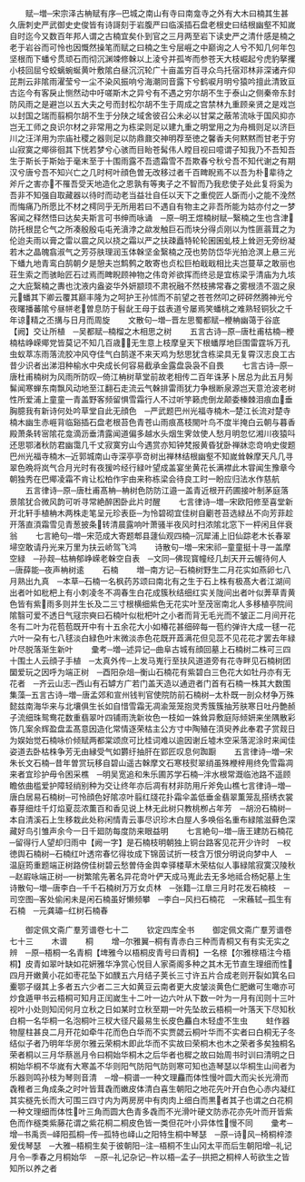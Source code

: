 <!-- { "loadSidebar": true } -->
　　赋─増─宋宗泽古柟赋有序─巴城之南山有寺曰南龛寺之外有大木曰楠其生甚久唐刺史严武御史史俊皆有诗謌刻于岩腹严曰临溪插石盘老根史曰结根幽壑不知嵗自时迄今又数百年邦人谓之古楠宜矣仆到官之三月两至岩下读史严之清什感是楠之老于岩谷而可怜也因慨然操笔而赋之曰楠之生兮层崕之中巅询之人兮不知几何年包坚根而下蟠兮贯顽石而彻沉渊竦修榦以上淩兮并孤岑而参苍天大枝崛起兮虎豹拏攫小枝回屈兮蛟螭蜿蜒黄叶敷隂白昼沉沉轮广十亩盖穷百寻众鸟托宿邓林非深诸卉仰芘荆云非隂雨濯莹兮一尘不染风振响兮海潮同音露下兮鹤唳月明兮猿吟擅此清致亘古迄今有客戾止恻然动中吁嗟斯木之异兮有不遇之穷尔胡不生于泰山之侧秦帝东封防风雨之是避岂以五大夫之号而封松尔胡不生于周成之宫禁林九重顾亲贤之是戏岂以封国之瑞而翦桐尔胡不生于分陕之域舍彼召公未必以甘棠之蔽芾流咏于国风抑亦岂无工师之良识尔材之非常用之为栋梁则足以建九重之明堂用之为舟楫则足以济巨川之汪洋用为宗庙社稷之器则足以防鼎鼐交神明荐至徳之馨香夫何黙黙而甘老于穷山寂寞之鄊徘徊其下恍若梦兮心骇而目眙苍髯伟人瞠目视曰噫谓子知我乃不吾知吾生于斯长于斯始于毫末至于十围雨露不吾遗霜雪不吾欺春兮秋兮吾不知代谢之有期汉兮唐兮吾不知兴亡之几时柯叶顔色曽无改移过者千百睥睨焉不以吾为朴辈待之斧斤之害亦不罹吾受天地造化之恩孰有等夷子之不智而乃我悲使子处此复将奚为吾非不知强自取藏器以待时而动老当益壮自任以天下之重傥匠人斲而小之能不浼然而悔痛乃所愿比不材之樗同乎无所用若曰不遇自有物主之非吾所能为姑亦付之一梦客闻之释然悟曰达矣夫斯言可书绅而咏诵　─原─明王煜楠树赋─繄楠之生也含津防托根昆仑气之所凑殷殷屯屯羌濆浡之歘发触巨石而块分得贞刚以为性匪蓊茸之为伦迨夫雨以膏之雷以震之风以挠之霜以严之扶疎矗特轮轮囷囷虬枝上耸迥无旁纷凝若木之晶魄翕淑气之芳芬肤理润玉体榦坚金繄楠之茂也势防岱华光拍沧溟上悬三光下蟠九地青鸾白鹄朝夕是憩夫岂鹪鹩之敢寄也贞松巨柏戢戢相比夫岂蔓草之敢丽也荘生索之而骇眙匠石过焉而睥睨顾神物之伟竒斧欲挥而终忌是宜栋梁乎清庙为九垓之大庇繄楠之夀也沈液内盎姿华外妍颛顼不肃祝融不然枝拂常春之雾根渍不涸之泉元蟠其下卿云覆其巅丰隆为之呵护王孙怵而不前望之苍苍然叩之砰砰然腾神光兮夜曙播蕃隂兮昼帡老曽息防于髫龀王母于兹表道兮屡焉笑蟠桃之难熟轻铜狄之千年谅精之丕搆与日月而周旋
　　文散句─増─晋左思蜀都赋─楩柟幽蔼于谷底【阙】交让所植　─吴都赋─楠榴之木相思之树
　　五言古诗─原─唐杜甫枯楠─楩楠枯峥嵘鄊党皆莫记不知几百歳无生意上枝摩皇天下根蟠厚地巨围雷霆坼万孔虫蚁萃冻雨落流胶冲风夺佳气白鹄遂不来天鸡为愁思犹含栋梁具无复霄汉志良工古昔少识者出涕泪种榆水中央成长何容易截承金露盘袅袅不自畏
　　七言古诗─原─唐杜甫楠树为风雨所防叹─倚江柟树草堂前故老相传二百年诛茅卜居总为此五月髣髴闻寒蝉东南飘风动地至江翻石走流云气榦排雷雨犹力争根断泉源岂天意沧波老树性所爱浦上童童一青盖野客频留惧雪霜行人不过听竽籁虎倒龙颠委榛棘泪痕血垂胸臆我有新诗何处吟草堂自此无顔色　─严武题巴州光福寺楠木─楚江长流对楚寺楠木幽生赤崕背临谿插石盘老根苔色青苍山雨痕髙枝閙叶鸟不度半掩白云朝与暮香殿萧条转宻隂花龛滴沥垂清露闻道偏多越水头烟生霁敛使人愁月明忽忆湘川夜猿呌还思鄂渚秋防君幽霭几千丈寂寞穷山今遇赏亦知钟梵报黄昏犹卧禅牀恋竒响史俊题巴州光福寺楠木─近郭城南山寺深亭亭竒树出禅林结根幽壑不知嵗耸榦摩天凡几寻翠色晩将岚气合月光时有夜猨吟经行緑叶望成盖宴坐黄花长满襟此木甞闻生豫章今朝独秀在巴鄊凌霜不肯让松柏作宇由来称栋梁会待良工时一盼应归法水作慈航
　　五言律诗─原─唐杜甫髙柟─柟树色防防江邉一盖青近根开药圃接叶制茅庭落景隂犹合微风韵可听寻常絶醉困卧此片时醒
　　七言律诗─増─宋欧阳修至喜堂新开北轩手植柟木两株走笔呈元珍表臣─为怜碧砌宜佳树自劚苍苔选緑丛不向芳菲趁开落直湏霜雪见青葱披条转清晨露响叶萧骚半夜风时扫浓隂北窓下一枰闲且伴衰翁
　　七言絶句─増─宋范成大寄题郫县蘧仙观四楠─沉犀浦上旧仙踪老木长春翠埽空敢请丹光来万里为扶云峤驾飞鸿
　　诗散句─増─宋宋祁─童童挺十寻一盖摩空緑　─孙觌─枯柟郁峥嵘老榦空自表　─文同─佛现寳幢经几刦天开云幄待何人　─唐薛能─夜声柟树逺
　　石楠
　　増─南方记─石楠树野生二月花实如燕卵七八月熟出九真　─本草─石楠一名枫药苏颂曰南北有之生于石上株有极髙大者江湖间出者叶如枇杷上有小刺凌冬不凋春生白花成簇秋结细红实关陇间出者叶似莾草青黄色皆有紫雨多则并生长及二三寸根横细紫色无花实叶至茂宻南北人多移植亭院间隂翳可爱不透日气冦宗奭曰石楠叶似枇杷叶之小者而背无毛光而不皱正二月间开花冬有二叶为花苞苞既开中有十五余花大小如椿花甚细碎每一苞约弹许大成一毬一花六叶一朶有七八毬淡白緑色叶末微淡赤色花既开蕋满花但见蕊不见花花才罢去年緑叶尽脱落渐生新叶
　　彚考─増─述异记─曲阜古城有顔回墓上石楠树二株可三四十围土人云顔子手植　─太真外传─上发马嵬行至扶风道道旁有花寺畔见石楠树团圞爱玩之因呼为端正树　─酉阳杂俎─衡山石楠花有紫碧白三色花大如牡丹亦有无花者　─齐云山志─西山有石罅方广若门盖天造以通逰者门首有石楠一株其大数围集藻─五言古诗─増─唐孟郊和宣州钱判官使院防前石楠树─太朴既一剖众材争万殊懿兹南海华来与北壤俱生长如自惜雪霜无凋渝笼笼抱灵秀簇簇抽芳肤寒日吐丹艶赪子流细珠鸳鸯花数重翡翠叶四铺雨洗新妆色一枝如一姝耸异敷庭际倾妍来坐隅散彩饰几案余辉盈盘盂髙意因造化常情逐荣枯主公方寸中陶殖在湏臾养此奉君子赏觌日为娱始觉石楠咏价倾赋两都棠颂庶可比桂词难以逾因谢丘墟木空采落泥涂时来闻佳姿道去卧枯株争芳无由縁受气如欝纡抽肝在郢匠叹息何踟蹰
　　五言律诗─増─宋朱长文石楠─昔年曽赏玩移自碧山遥古榦摩文石寒枝熨翠绡虽殊楩梓用终免雪霜凋来者宜珍护毋令困采樵　─明吴宽追和朱乐圃苏学石楠─泮水根常溉临池路不遥顾瞻依曲槛爱护障轻绡别种为交让终年亦后凋有材非防用斤斧免山樵七言律诗─増─唐白居易石楠树─可怜顔色好隂凉叶翦红牋花扑霜伞盖低垂金翡翠薫笼乱搭绣衣裳春芽细炷千灯焰夏蕊浓薫百和香见说上林无此树只教桃栁占年芳　─胡汾石楠树─本自清溪石上生移栽此处称闲情青云事尽识珍木白屋人多唤俗名重布緑隂滋藓色深藏好鸟引雏声余今一日千廻防每度防来眼益明
　　七言絶句─増─唐王建防石楠花─留得行人望却归雨中【阙一字】是石楠枝明朝独上铜台路客见花开少许时　─权徳舆石楠树─石楠红叶透帘春忆得妆成下锦茵试折一枝含万恨分明说向梦中人　─温庭筠重题端正树路傍佳树碧云愁曽侍金舆幸驿楼草木荣枯似人事緑隂寂寞汉陵秋　─赵嘏咏端正树─一树繁隂先著名异花竒叶俨天成马嵬此去无多地祗合杨妃墓上生诗散句─増─唐李白─千千石楠树万万女贞林　─张籍─江臯三月时花发石楠枝　─司空图─客处偷闲未是闲石楠虽好懒频攀　─李白─风扫石楠花　─宋蘓轼─孤生有石楠　─元龚璛─红树石楠春





　　御定佩文斋广羣芳谱卷七十二
　　钦定四库全书
　　御定佩文斋广羣芳谱卷七十三
　　木谱
　　桐
　　增─尔雅翼─桐有青赤白三种而青桐又有有实无实之辨　─原─梧桐一名青桐【埤雅今以梧桐皮青号曰青桐】一名榇【尔雅榇梧注今梧桐】皮青如翠叶缺如花姸雅华净赏心悦目人家斋阁多种之其木无节直生理细而性四月开嫩黄小花如枣花坠下如醭五六月结子荚长三寸许五片合成老则开裂如箕名曰櫜鄂子缀其上多者五六少者二三大如黄豆云南者更大皮皱淡黄色仁肥嫩可生噉亦可炒食遁甲书云梧桐可知月正闰嵗生十二叶一边六叶从下数一叶为一月有闰则十三叶视叶小处则知闰何月立秋之日如某时立秋至期一叶先坠故云梧桐一叶落天下尽知秋　白桐一名华桐一名泡桐叶三杈大径尺最易生长皮色麤白木轻虚不生虫
　　蛀作器物屋柱甚良二月开花如牵牛花而色白华而不实贾勰云桐叶华而不实者曰白桐无子冬结似子者乃明年华房尔雅云荣桐木即此华而不实故曰荣桐木也木之荣者多矣独桐名荣者桐以三月华蔡邕月令曰桐始华桐木之后华者也穉之故曰始周书时训曰清明之日桐始华桐不华嵗有大寒盖不华则阳气防阳气防则寒可知也造琴瑟以华桐生山间者为乐器则鸣孙枝为琴则音清　─增─桐谱─一种文理麤而体性慢叶圆大而尖长光滑而毳稚者三角成条之时叶皆茸毳而嫩皮体清白喜生朝阳之地花先叶开白色心赤内凝红其实穟先长而大可围三四寸内为两房房中有肉肉上细白而黒者其子也谓之白花桐一种文理细而体性叶三角而圆大色青多毳而不光滑叶硬文防赤花亦先叶而开皆紫色而作穟类紫藤花谓之紫花桐二桐皮色皆一类但花叶小异体性慢不同
　　彚考─增─书禹贡─峄阳孤桐─传─孤特也峄山之阳特生桐中琴瑟　─原─诗风─椅桐梓漆爰伐琴瑟　─大雅─梧桐生矣于彼朝阳─注─梧桐不生山冈太平而后生朝阳增─礼记月令─季春之月桐始华　─原─礼记杂记─杵以梧─孟子─拱把之桐梓人茍欲生之皆知所以养之者

